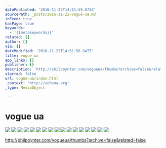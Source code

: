 ```yaml
---
datePublished: '2016-11-22T14:51:59.673Z'
sourcePath: _posts/2016-11-22-vogue-ua.md
inFeed: true
hasPage: true
keywords:
  - '{{metakeywords}}'
related: []
author: []
via: {}
dateModified: '2016-11-22T14:51:58.947Z'
title: vogue ua
app_links: []
publisher: {}
description: 'http://philpoynter.com/vogueua/thumbs?archive=false&related=false'
starred: false
url: vogue-ua/index.html
_context: 'http://schema.org'
_type: MediaObject

---
```

# vogue ua
![](https://the-grid-user-content.s3-us-west-2.amazonaws.com/12f2952f-00fa-4d1e-a520-c592b7191e1c.jpg)
![](https://the-grid-user-content.s3-us-west-2.amazonaws.com/7eb269cb-e36d-4517-8987-0f265cf3632a.jpg)
![](https://the-grid-user-content.s3-us-west-2.amazonaws.com/d700f024-0b84-49b3-9fac-335614776780.jpg)
![](https://the-grid-user-content.s3-us-west-2.amazonaws.com/42e65c44-9d2c-4ec0-a5e2-553fb4993e52.jpg)
![](https://the-grid-user-content.s3-us-west-2.amazonaws.com/9ee4f872-d542-4e39-a51d-b135bd787b1e.jpg)
![](https://the-grid-user-content.s3-us-west-2.amazonaws.com/fea06a24-abfd-4def-8c88-6eee0cc90b2c.jpg)
![](https://the-grid-user-content.s3-us-west-2.amazonaws.com/d4762fee-663a-42b4-aa8f-c4d597d87114.jpg)
![](https://the-grid-user-content.s3-us-west-2.amazonaws.com/5010d7f5-7129-4b8e-accd-2648485ff0fd.jpg)
![](https://the-grid-user-content.s3-us-west-2.amazonaws.com/956d339a-691a-419c-b98b-ec9d78cb4a62.jpg)
![](https://the-grid-user-content.s3-us-west-2.amazonaws.com/217ff283-dc58-4689-9772-1d75d4b9b578.jpg)
![](https://the-grid-user-content.s3-us-west-2.amazonaws.com/14c227a0-23cf-4ea3-80fe-8aa41b34d507.jpg)
![](https://the-grid-user-content.s3-us-west-2.amazonaws.com/9980235a-df1c-49cb-872a-f9f2da6ba5b7.jpg)
![](https://the-grid-user-content.s3-us-west-2.amazonaws.com/de20d7b1-0c75-46cf-adee-5e050d7f8c8c.jpg)
![](https://the-grid-user-content.s3-us-west-2.amazonaws.com/89102633-38ca-4734-9ecf-1b47c007070d.jpg)
![](https://the-grid-user-content.s3-us-west-2.amazonaws.com/23a0162d-37fa-415c-a199-dc1f039f8e1d.jpg)
![](https://the-grid-user-content.s3-us-west-2.amazonaws.com/703032d7-7512-49f4-a19e-a9f35d3cd141.jpg)
![](https://the-grid-user-content.s3-us-west-2.amazonaws.com/2c92f9d3-e7c9-44bc-90d4-3c463616d354.jpg)

http://philpoynter.com/vogueua/thumbs?archive=false&related=false